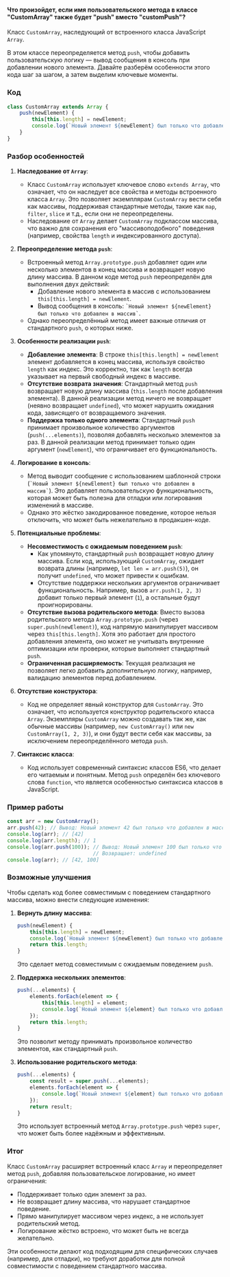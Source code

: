 #### Что произойдет, если имя пользовательского метода в классе "CustomArray" также будет "push" вместо "customPush"?

Класс `CustomArray`, наследующий от встроенного класса JavaScript `Array`. 

В этом классе переопределяется метод `push`, чтобы добавить пользовательскую логику — вывод сообщения в консоль при 
добавлении нового элемента. Давайте разберём особенности этого кода шаг за шагом, а затем выделим ключевые моменты.

### Код
```javascript
class CustomArray extends Array {
    push(newElement) {
        this[this.length] = newElement;
        console.log(`Новый элемент ${newElement} был только что добавлен в массив`);
    }
}
```

### Разбор особенностей

1. **Наследование от `Array`**:
   - Класс `CustomArray` использует ключевое слово `extends Array`, что означает, что он наследует все свойства и методы встроенного класса `Array`. Это позволяет экземплярам `CustomArray` вести себя как массивы, поддерживая стандартные методы, такие как `map`, `filter`, `slice` и т.д., если они не переопределены.
   - Наследование от `Array` делает `CustomArray` подклассом массива, что важно для сохранения его "массивоподобного" поведения (например, свойства `length` и индексированного доступа).

2. **Переопределение метода `push`**:
   - Встроенный метод `Array.prototype.push` добавляет один или несколько элементов в конец массива и возвращает новую длину массива. В данном коде метод `push` переопределён для выполнения двух действий:
     - Добавление нового элемента в массив с использованием `this[this.length] = newElement`.
     - Вывод сообщения в консоль: `` `Новый элемент ${newElement} был только что добавлен в массив` ``.
   - Однако переопределённый метод имеет важные отличия от стандартного `push`, о которых ниже.

3. **Особенности реализации `push`**:
   - **Добавление элемента**: В строке `this[this.length] = newElement` элемент добавляется в конец массива, используя свойство `length` как индекс. Это корректно, так как `length` всегда указывает на первый свободный индекс в массиве.
   - **Отсутствие возврата значения**: Стандартный метод `push` возвращает новую длину массива (`this.length` после добавления элемента). В данной реализации метод ничего не возвращает (неявно возвращает `undefined`), что может нарушить ожидания кода, зависящего от возвращаемого значения.
   - **Поддержка только одного элемента**: Стандартный `push` принимает произвольное количество аргументов (`push(...elements)`), позволяя добавлять несколько элементов за раз. В данной реализации метод принимает только один аргумент (`newElement`), что ограничивает его функциональность.

4. **Логирование в консоль**:
   - Метод выводит сообщение с использованием шаблонной строки (`` `Новый элемент ${newElement} был только что добавлен в массив` ``). Это добавляет пользовательскую функциональность, которая может быть полезна для отладки или логирования изменений в массиве.
   - Однако это жёстко закодированное поведение, которое нельзя отключить, что может быть нежелательно в продакшен-коде.

5. **Потенциальные проблемы**:
   - **Несовместимость с ожидаемым поведением `push`**:
     - Как упомянуто, стандартный `push` возвращает новую длину массива. Если код, использующий `CustomArray`, ожидает возврата длины (например, `let len = arr.push(5)`), он получит `undefined`, что может привести к ошибкам.
     - Отсутствие поддержки нескольких аргументов ограничивает функциональность. Например, вызов `arr.push(1, 2, 3)` добавит только первый элемент (`1`), а остальные будут проигнорированы.
   - **Отсутствие вызова родительского метода**: Вместо вызова родительского метода `Array.prototype.push` (через `super.push(newElement)`), код напрямую манипулирует массивом через `this[this.length]`. Хотя это работает для простого добавления элемента, оно может не учитывать внутренние оптимизации или проверки, которые выполняет стандартный `push`.
   - **Ограниченная расширяемость**: Текущая реализация не позволяет легко добавить дополнительную логику, например, валидацию элементов перед добавлением.

6. **Отсутствие конструктора**:
   - Код не определяет явный конструктор для `CustomArray`. Это означает, что используется конструктор родительского класса `Array`. Экземпляры `CustomArray` можно создавать так же, как обычные массивы (например, `new CustomArray()` или `new CustomArray(1, 2, 3)`), и они будут вести себя как массивы, за исключением переопределённого метода `push`.

7. **Синтаксис класса**:
   - Код использует современный синтаксис классов ES6, что делает его читаемым и понятным. Метод `push` определён без ключевого слова `function`, что является особенностью синтаксиса классов в JavaScript.

### Пример работы
```javascript
const arr = new CustomArray();
arr.push(42); // Вывод: Новый элемент 42 был только что добавлен в массив
console.log(arr); // [42]
console.log(arr.length); // 1
console.log(arr.push(100)); // Вывод: Новый элемент 100 был только что добавлен в массив
                            // Возвращает: undefined
console.log(arr); // [42, 100]
```

### Возможные улучшения
Чтобы сделать код более совместимым с поведением стандартного массива, можно внести следующие изменения:
1. **Вернуть длину массива**:
   ```javascript
   push(newElement) {
       this[this.length] = newElement;
       console.log(`Новый элемент ${newElement} был только что добавлен в массив`);
       return this.length;
   }
   ```
   Это сделает метод совместимым с ожидаемым поведением `push`.

2. **Поддержка нескольких элементов**:
   ```javascript
   push(...elements) {
       elements.forEach(element => {
           this[this.length] = element;
           console.log(`Новый элемент ${element} был только что добавлен в массив`);
       });
       return this.length;
   }
   ```
   Это позволит методу принимать произвольное количество элементов, как стандартный `push`.

3. **Использование родительского метода**:
   ```javascript
   push(...elements) {
       const result = super.push(...elements);
       elements.forEach(element => {
           console.log(`Новый элемент ${element} был только что добавлен в массив`);
       });
       return result;
   }
   ```
   Это использует встроенный метод `Array.prototype.push` через `super`, что может быть более надёжным и эффективным.

### Итог
Класс `CustomArray` расширяет встроенный класс `Array` и переопределяет метод `push`, добавляя пользовательское логирование, но имеет ограничения:
- Поддерживает только один элемент за раз.
- Не возвращает длину массива, что нарушает стандартное поведение.
- Прямо манипулирует массивом через индекс, а не использует родительский метод.
- Логирование жёстко встроено, что может быть не всегда желательно.

Эти особенности делают код подходящим для специфических случаев (например, для отладки), но требуют доработки для полной 
совместимости с поведением стандартного массива.